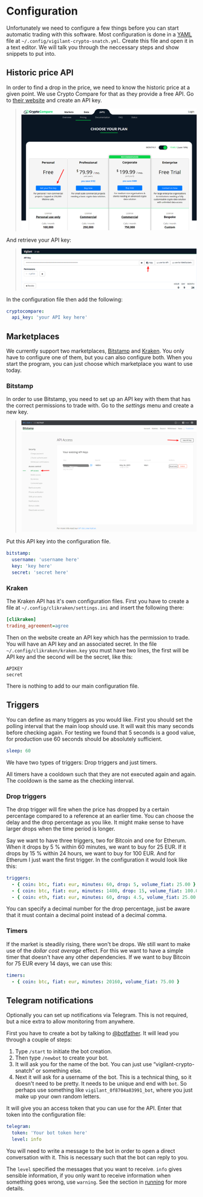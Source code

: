 # Configuration

Unfortunately we need to configure a few things before you can start automatic trading with this software. Most configuration is done in a [YAML](https://yaml.org/) file at `~/.config/vigilant-crypto-snatch.yml`. Create this file and open it in a text editor. We will talk you through the neccessary steps and show snippets to put into.

## Historic price API

In order to find a drop in the price, we need to know the historic price at a given point. We use Crypto Compare for that as they provide a free API. Go to [their website](https://min-api.cryptocompare.com/pricing) and create an API key.

> ![](screenshot-cryptocompare-plans.png)

And retrieve your API key:

> ![](screenshot-cryptocompare-api-key.png)

In the configuration file then add the following:

```yaml
cryptocompare:
  api_key: 'your API key here'
```

## Marketplaces

We currently support two marketplaces, [Bitstamp](https://bitstamp.net/) and [Kraken](https://kraken.com). You only have to configure one of them, but you can also configure both. When you start the program, you can just choose which marketplace you want to use today.

### Bitstamp

In order to use Bitstamp, you need to set up an API key with them that has the correct permissions to trade with. Go to the *settings* menu and create a new key.

> ![](screenshot-bitstamp-api-key.png)

Put this API key into the configuration file.

```yaml
bitstamp:
  username: 'username here'
  key: 'key here'
  secret: 'secret here'
```

### Kraken

The Kraken API has it's own configuration files. First you have to create a file at `~/.config/clikraken/settings.ini` and insert the following there:

```ini
[clikraken]
trading_agreement=agree
```

Then on the website create an API key which has the permission to trade. You will have an API key and an associated secret. In the file `~/.config/clikraken/kraken.key` you must have two lines, the first will be API key and the second will be the secret, like this:

```
APIKEY
secret
```

There is nothing to add to our main configuration file.

## Triggers

You can define as many triggers as you would like. First you should set the polling interval that the main loop should use. It will wait this many seconds before checking again. For testing we found that 5 seconds is a good value, for production use 60 seconds should be absolutely sufficient.

```yaml
sleep: 60
```

We have two types of triggers: Drop triggers and just timers.

All timers have a cooldown such that they are not executed again and again. The cooldown is the same as the checking interval.

### Drop triggers

The drop trigger will fire when the price has dropped by a certain percentage compared to a reference at an earlier time. You can choose the delay and the drop percentage as you like. It might make sense to have larger drops when the time period is longer.

Say we want to have three triggers, two for Bitcoin and one for Etherum. When it drops by 5 % within 60 minutes, we want to buy for 25 EUR. If it drops by 15 % within 24 hours, we want to buy for 100 EUR. And for Etherum I just want the first trigger. In the configuration it would look like this:

```yaml
triggers:
  - { coin: btc, fiat: eur, minutes: 60, drop: 5, volume_fiat: 25.00 }
  - { coin: btc, fiat: eur, minutes: 1400, drop: 15, volume_fiat: 100.00 }
  - { coin: eth, fiat: eur, minutes: 60, drop: 4.5, volume_fiat: 25.00 }
```

You can specify a decimal number for the drop percentage, just be aware that it must contain a decimal point instead of a decimal comma.

### Timers

If the market is steadily rising, there won't be drops. We still want to make use of the *dollar cost average* effect. For this we want to have a simple timer that doesn't have any other dependencies. If we want to buy Bitcoin for 75 EUR every 14 days, we can use this:

```yaml
timers:
  - { coin: btc, fiat: eur, minutes: 20160, volume_fiat: 75.00 }
```

## Telegram notifications

Optionally you can set up notifications via Telegram. This is not required, but a nice extra to allow monitoring from anywhere.

First you have to create a bot by talking to [@botfather](https://t.me/botfather). It will lead you through a couple of steps:

1. Type `/start` to initiate the bot creation.
2. Then type `/newbot` to create your bot.
3. It will ask you for the name of the bot. You can just use “vigilant-crypto-snatch” or something else.
4. Next it will ask for a username of the bot. This is a technical thing, so it doesn't need to be pretty. It needs to be unique and end with `bot`. So perhaps use something like `vigilant_0f8704a83991_bot`, where you just make up your own random letters.

It will give you an access token that you can use for the API. Enter that token into the configuration file:

```yaml
telegram:
  token: 'Your bot token here'
  level: info
```

You will need to write a message to the bot in order to open a direct conversation with it. This is necessary such that the bot can reply to you.

The `level` specified the messages that you want to receive. `info` gives sensible information, if you only want to receive information when something goes wrong, use `warning`. See the section in [running](running.md) for more details.
